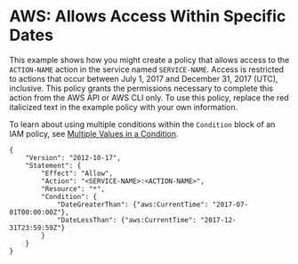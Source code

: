 # AWS: Allows Access Within Specific Dates<a name="reference_policies_examples_aws-dates"></a>

This example shows how you might create a policy that allows access to the `ACTION-NAME` action in the service named `SERVICE-NAME`\. Access is restricted to actions that occur between July 1, 2017 and December 31, 2017 \(UTC\), inclusive\. This policy grants the permissions necessary to complete this action from the AWS API or AWS CLI only\. To use this policy, replace the red italicized text in the example policy with your own information\.

To learn about using multiple conditions within the `Condition` block of an IAM policy, see [Multiple Values in a Condition](reference_policies_elements_condition.md#Condition-multiple-conditions)\.

```
{
    "Version": "2012-10-17",
    "Statement": {
        "Effect": "Allow",
        "Action": "<SERVICE-NAME>:<ACTION-NAME>",
        "Resource": "*",
        "Condition": {
            "DateGreaterThan": {"aws:CurrentTime": "2017-07-01T00:00:00Z"},
            "DateLessThan": {"aws:CurrentTime": "2017-12-31T23:59:59Z"}
        }
    }
}
```